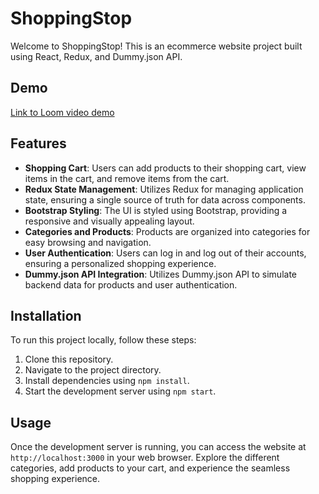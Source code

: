 # ShoppingStop

Welcome to ShoppingStop! This is an ecommerce website project built using React, Redux, and Dummy.json API.

## Demo

[Link to Loom video demo](https://www.loom.com/share/72887aabde734a34ad553ea34517429c?sid=509926a7-9bea-4fd8-bbed-740179ae78a9)

## Features

- **Shopping Cart**: Users can add products to their shopping cart, view items in the cart, and remove items from the cart.
- **Redux State Management**: Utilizes Redux for managing application state, ensuring a single source of truth for data across components.
- **Bootstrap Styling**: The UI is styled using Bootstrap, providing a responsive and visually appealing layout.
- **Categories and Products**: Products are organized into categories for easy browsing and navigation.
- **User Authentication**: Users can log in and log out of their accounts, ensuring a personalized shopping experience.
- **Dummy.json API Integration**: Utilizes Dummy.json API to simulate backend data for products and user authentication.

## Installation

To run this project locally, follow these steps:

1. Clone this repository.
2. Navigate to the project directory.
3. Install dependencies using `npm install`.
4. Start the development server using `npm start`.

## Usage
Once the development server is running, you can access the website at `http://localhost:3000` in your web browser. Explore the different categories, add products to your cart, and experience the seamless shopping experience.
